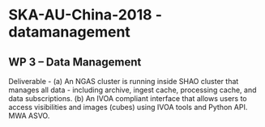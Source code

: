 # SKA-AU-China-2018 - **datamanagement**

## WP 3 – Data ManagementDeliverable - (a) An NGAS cluster is running inside SHAO cluster that manages all data - including archive, ingest cache, processing cache, and data subscriptions. (b) An IVOA compliant interface that allows users to access visibilities and images (cubes) using IVOA tools and Python API. MWA ASVO.